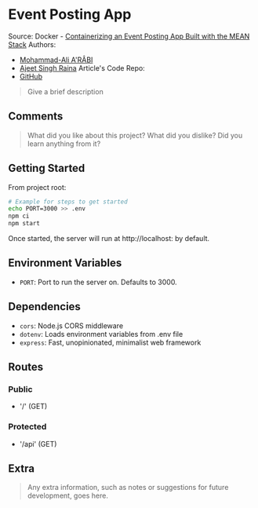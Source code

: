 # Event Posting App

Source: Docker - [Containerizing an Event Posting App Built with the MEAN Stack](https://www.docker.com/blog/containerizing-an-event-posting-app-built-with-the-mean-stack/)
Authors: 
- [Mohammad-Ali A'RÂBI](https://www.docker.com/author/raina-arabi/)
- [Ajeet Singh Raina](https://www.docker.com/author/ajeet-singh-raina/)
Article's Code Repo:
- [GitHub](https://github.com/dockersamples/events)

> Give a brief description

## Comments

> What did you like about this project? What did you dislike? Did you learn anything from it?

## Getting Started

From project root:

```bash
# Example for steps to get started
echo PORT=3000 >> .env
npm ci
npm start
```

Once started, the server will run at http://localhost:<PORT> by default.

## Environment Variables

- `PORT`: Port to run the server on. Defaults to 3000.

## Dependencies

- `cors`: Node.js CORS middleware
- `dotenv`: Loads environment variables from .env file
- `express`: Fast, unopinionated, minimalist web framework

## Routes

### Public
- '/' (GET)

### Protected
- '/api' (GET)

## Extra

> Any extra information, such as notes or suggestions for future development, goes here.
